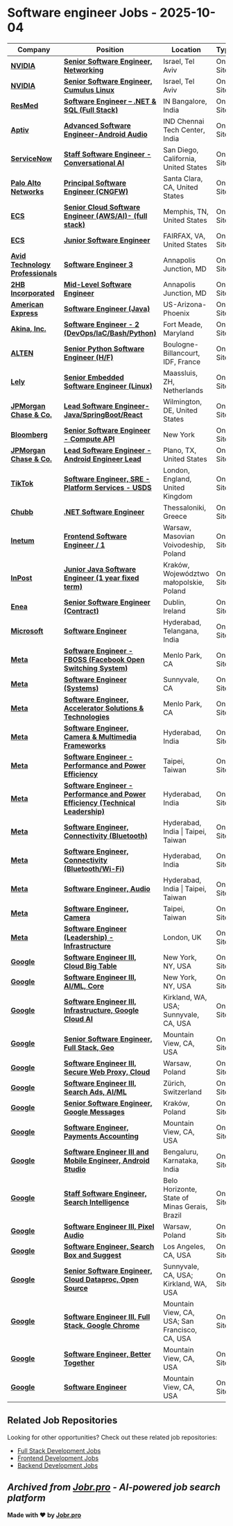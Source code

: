 # Software engineer Jobs - 2025-10-04

| Company | Position | Location | Type | Date |
| ------- | -------- | -------- | ---- | ------ |
| **[NVIDIA](https://www.nvidia.com/)** | **[Senior Software Engineer, Networking](https://jobr.pro/job/29351439/senior-software-engineer-networking?utm_source=github&utm_medium=repo&utm_campaign=github-software-engineering-jobs)** | Israel, Tel Aviv | On Site | Oct 04 |
| **[NVIDIA](https://www.nvidia.com/)** | **[Senior Software Engineer, Cumulus Linux](https://jobr.pro/job/29351437/senior-software-engineer-cumulus-linux?utm_source=github&utm_medium=repo&utm_campaign=github-software-engineering-jobs)** | Israel, Tel Aviv | On Site | Oct 04 |
| **[ResMed](https://www.resmed.com/)** | **[Software Engineer – .NET & SQL (Full Stack)](https://jobr.pro/job/29348099/software-engineer-net-sql-full-stack?utm_source=github&utm_medium=repo&utm_campaign=github-software-engineering-jobs)** | IN Bangalore, India | On Site | Oct 04 |
| **[Aptiv](https://www.aptiv.com/)** | **[Advanced Software Engineer-Android Audio](https://jobr.pro/job/29346464/advanced-software-engineer-android-audio?utm_source=github&utm_medium=repo&utm_campaign=github-software-engineering-jobs)** | IND Chennai Tech Center, India | On Site | Oct 04 |
| **[ServiceNow](https://www.servicenow.com)** | **[Staff Software Engineer - Conversational AI](https://jobr.pro/job/29349544/staff-software-engineer-conversational-ai?utm_source=github&utm_medium=repo&utm_campaign=github-software-engineering-jobs)** | San Diego, California, United States | On Site | Oct 03 |
| **[Palo Alto Networks](https://www.paloaltonetworks.com)** | **[Principal Software Engineer (CNGFW)](https://jobr.pro/job/29349971/principal-software-engineer-cngfw?utm_source=github&utm_medium=repo&utm_campaign=github-software-engineering-jobs)** | Santa Clara, CA, United States | On Site | Oct 03 |
| **[ECS](https://ecstech.com/)** | **[Senior Cloud Software Engineer (AWS/AI)- (full stack)](https://jobr.pro/job/29336026/senior-cloud-software-engineer-awsai-full-stack?utm_source=github&utm_medium=repo&utm_campaign=github-software-engineering-jobs)** | Memphis, TN, United States | On Site | Oct 03 |
| **[ECS](https://ecstech.com/)** | **[Junior Software Engineer](https://jobr.pro/job/29336025/junior-software-engineer?utm_source=github&utm_medium=repo&utm_campaign=github-software-engineering-jobs)** | FAIRFAX, VA, United States | On Site | Oct 03 |
| **[Avid Technology Professionals](https://www.avidtec.com/)** | **[Software Engineer 3](https://jobr.pro/job/29333562/software-engineer-3?utm_source=github&utm_medium=repo&utm_campaign=github-software-engineering-jobs)** | Annapolis Junction, MD | On Site | Oct 03 |
| **[2HB Incorporated](https://www.2hb.com)** | **[Mid-Level Software Engineer](https://jobr.pro/job/29334923/mid-level-software-engineer?utm_source=github&utm_medium=repo&utm_campaign=github-software-engineering-jobs)** | Annapolis Junction, MD | On Site | Oct 03 |
| **[American Express](https://www.americanexpress.com/)** | **[Software Engineer (Java)](https://jobr.pro/job/29319662/software-engineer-java?utm_source=github&utm_medium=repo&utm_campaign=github-software-engineering-jobs)** | US-Arizona-Phoenix | On Site | Oct 03 |
| **[Akina, Inc.](https://www.akina-inc.com/)** | **[Software Engineer - 2 (DevOps/IaC/Bash/Python)](https://jobr.pro/job/29335495/software-engineer-2-devopsiacbashpython?utm_source=github&utm_medium=repo&utm_campaign=github-software-engineering-jobs)** | Fort Meade, Maryland | On Site | Oct 03 |
| **[ALTEN](https://www.alten.com/)** | **[Senior Python Software Engineer (H/F)](https://jobr.pro/job/29349897/senior-python-software-engineer-hf?utm_source=github&utm_medium=repo&utm_campaign=github-software-engineering-jobs)** | Boulogne-Billancourt, IDF, France | On Site | Oct 03 |
| **[Lely](https://www.lely.com)** | **[Senior Embedded Software Engineer (Linux)](https://jobr.pro/job/29349836/senior-embedded-software-engineer-linux?utm_source=github&utm_medium=repo&utm_campaign=github-software-engineering-jobs)** | Maassluis, ZH, Netherlands | On Site | Oct 03 |
| **[JPMorgan Chase & Co.](https://www.jpmorganchase.com/)** | **[Lead Software Engineer-Java/SpringBoot/React](https://jobr.pro/job/29316246/lead-software-engineer-javaspringbootreact?utm_source=github&utm_medium=repo&utm_campaign=github-software-engineering-jobs)** | Wilmington, DE, United States | On Site | Oct 03 |
| **[Bloomberg](https://www.bloomberg.com/)** | **[Senior Software Engineer - Compute API](https://jobr.pro/job/29312479/senior-software-engineer-compute-api?utm_source=github&utm_medium=repo&utm_campaign=github-software-engineering-jobs)** | New York | On Site | Oct 03 |
| **[JPMorgan Chase & Co.](https://www.jpmorganchase.com/)** | **[Lead Software Engineer - Android Engineer Lead](https://jobr.pro/job/29316232/lead-software-engineer-android-engineer-lead?utm_source=github&utm_medium=repo&utm_campaign=github-software-engineering-jobs)** | Plano, TX, United States | On Site | Oct 03 |
| **[TikTok](https://www.tiktok.com/)** | **[Software Engineer, SRE - Platform Services - USDS](https://jobr.pro/job/29311745/software-engineer-sre-platform-services-usds?utm_source=github&utm_medium=repo&utm_campaign=github-software-engineering-jobs)** | London, England, United Kingdom | On Site | Oct 03 |
| **[Chubb](https://www.chubb.com/)** | **[.NET Software Engineer](https://jobr.pro/job/29320250/net-software-engineer?utm_source=github&utm_medium=repo&utm_campaign=github-software-engineering-jobs)** | Thessaloniki, Greece | On Site | Oct 03 |
| **[Inetum](https://www.inetum.com)** | **[Frontend Software Engineer / 1](https://jobr.pro/job/29313857/frontend-software-engineer-1?utm_source=github&utm_medium=repo&utm_campaign=github-software-engineering-jobs)** | Warsaw, Masovian Voivodeship, Poland | On Site | Oct 03 |
| **[InPost](https://inpost.eu/)** | **[Junior Java Software Engineer (1 year fixed term)](https://jobr.pro/job/29313860/junior-java-software-engineer-1-year-fixed-term?utm_source=github&utm_medium=repo&utm_campaign=github-software-engineering-jobs)** | Kraków, Województwo małopolskie, Poland | On Site | Oct 03 |
| **[Enea](https://www.enea.com/)** | **[Senior Software Engineer (Contract)](https://jobr.pro/job/29316254/senior-software-engineer-contract?utm_source=github&utm_medium=repo&utm_campaign=github-software-engineering-jobs)** | Dublin, Ireland | On Site | Oct 03 |
| **[Microsoft](https://www.microsoft.com/)** | **[Software Engineer](https://jobr.pro/job/29309073/software-engineer?utm_source=github&utm_medium=repo&utm_campaign=github-software-engineering-jobs)** | Hyderabad, Telangana, India | On Site | Oct 03 |
| **[Meta](https://www.meta.com/)** | **[Software Engineer - FBOSS (Facebook Open Switching System)](https://jobr.pro/job/29308306/software-engineer-fboss-facebook-open-switching-system?utm_source=github&utm_medium=repo&utm_campaign=github-software-engineering-jobs)** | Menlo Park, CA | On Site | Oct 03 |
| **[Meta](https://www.meta.com/)** | **[Software Engineer (Systems)](https://jobr.pro/job/29308241/software-engineer-systems?utm_source=github&utm_medium=repo&utm_campaign=github-software-engineering-jobs)** | Sunnyvale, CA | On Site | Oct 03 |
| **[Meta](https://www.meta.com/)** | **[Software Engineer, Accelerator Solutions & Technologies](https://jobr.pro/job/29308238/software-engineer-accelerator-solutions-technologies?utm_source=github&utm_medium=repo&utm_campaign=github-software-engineering-jobs)** | Menlo Park, CA | On Site | Oct 03 |
| **[Meta](https://www.meta.com/)** | **[Software Engineer, Camera & Multimedia Frameworks](https://jobr.pro/job/29308232/software-engineer-camera-multimedia-frameworks?utm_source=github&utm_medium=repo&utm_campaign=github-software-engineering-jobs)** | Hyderabad, India | On Site | Oct 03 |
| **[Meta](https://www.meta.com/)** | **[Software Engineer - Performance and Power Efficiency](https://jobr.pro/job/29308118/software-engineer-performance-and-power-efficiency?utm_source=github&utm_medium=repo&utm_campaign=github-software-engineering-jobs)** | Taipei, Taiwan | On Site | Oct 03 |
| **[Meta](https://www.meta.com/)** | **[Software Engineer - Performance and Power Efficiency (Technical Leadership)](https://jobr.pro/job/29308106/software-engineer-performance-and-power-efficiency-technical-leadership?utm_source=github&utm_medium=repo&utm_campaign=github-software-engineering-jobs)** | Hyderabad, India | On Site | Oct 03 |
| **[Meta](https://www.meta.com/)** | **[Software Engineer, Connectivity (Bluetooth)](https://jobr.pro/job/29308092/software-engineer-connectivity-bluetooth?utm_source=github&utm_medium=repo&utm_campaign=github-software-engineering-jobs)** | Hyderabad, India \| Taipei, Taiwan | On Site | Oct 03 |
| **[Meta](https://www.meta.com/)** | **[Software Engineer, Connectivity (Bluetooth/Wi-Fi)](https://jobr.pro/job/29308085/software-engineer-connectivity-bluetoothwi-fi?utm_source=github&utm_medium=repo&utm_campaign=github-software-engineering-jobs)** | Hyderabad, India | On Site | Oct 03 |
| **[Meta](https://www.meta.com/)** | **[Software Engineer, Audio](https://jobr.pro/job/29308076/software-engineer-audio?utm_source=github&utm_medium=repo&utm_campaign=github-software-engineering-jobs)** | Hyderabad, India \| Taipei, Taiwan | On Site | Oct 03 |
| **[Meta](https://www.meta.com/)** | **[Software Engineer, Camera](https://jobr.pro/job/29308071/software-engineer-camera?utm_source=github&utm_medium=repo&utm_campaign=github-software-engineering-jobs)** | Taipei, Taiwan | On Site | Oct 03 |
| **[Meta](https://www.meta.com/)** | **[Software Engineer (Leadership) - Infrastructure](https://jobr.pro/job/29308066/software-engineer-leadership-infrastructure?utm_source=github&utm_medium=repo&utm_campaign=github-software-engineering-jobs)** | London, UK | On Site | Oct 03 |
| **[Google](https://www.google.com/)** | **[Software Engineer III, Cloud Big Table](https://jobr.pro/job/29307320/software-engineer-iii-cloud-big-table?utm_source=github&utm_medium=repo&utm_campaign=github-software-engineering-jobs)** | New York, NY, USA | On Site | Oct 03 |
| **[Google](https://www.google.com/)** | **[Software Engineer III, AI/ML, Core](https://jobr.pro/job/29307290/software-engineer-iii-aiml-core?utm_source=github&utm_medium=repo&utm_campaign=github-software-engineering-jobs)** | New York, NY, USA | On Site | Oct 03 |
| **[Google](https://www.google.com/)** | **[Software Engineer III, Infrastructure, Google Cloud AI](https://jobr.pro/job/29307284/software-engineer-iii-infrastructure-google-cloud-ai?utm_source=github&utm_medium=repo&utm_campaign=github-software-engineering-jobs)** | Kirkland, WA, USA; Sunnyvale, CA, USA | On Site | Oct 03 |
| **[Google](https://www.google.com/)** | **[Senior Software Engineer, Full Stack, Geo](https://jobr.pro/job/29307276/senior-software-engineer-full-stack-geo?utm_source=github&utm_medium=repo&utm_campaign=github-software-engineering-jobs)** | Mountain View, CA, USA | On Site | Oct 03 |
| **[Google](https://www.google.com/)** | **[Software Engineer III, Secure Web Proxy, Cloud](https://jobr.pro/job/29307251/software-engineer-iii-secure-web-proxy-cloud?utm_source=github&utm_medium=repo&utm_campaign=github-software-engineering-jobs)** | Warsaw, Poland | On Site | Oct 03 |
| **[Google](https://www.google.com/)** | **[Software Engineer III, Search Ads, AI/ML](https://jobr.pro/job/29307247/software-engineer-iii-search-ads-aiml?utm_source=github&utm_medium=repo&utm_campaign=github-software-engineering-jobs)** | Zürich, Switzerland | On Site | Oct 03 |
| **[Google](https://www.google.com/)** | **[Senior Software Engineer, Google Messages](https://jobr.pro/job/29307208/senior-software-engineer-google-messages?utm_source=github&utm_medium=repo&utm_campaign=github-software-engineering-jobs)** | Kraków, Poland | On Site | Oct 03 |
| **[Google](https://www.google.com/)** | **[Software Engineer, Payments Accounting](https://jobr.pro/job/29307148/software-engineer-payments-accounting?utm_source=github&utm_medium=repo&utm_campaign=github-software-engineering-jobs)** | Mountain View, CA, USA | On Site | Oct 03 |
| **[Google](https://www.google.com/)** | **[Software Engineer III and Mobile Engineer, Android Studio](https://jobr.pro/job/29307116/software-engineer-iii-and-mobile-engineer-android-studio?utm_source=github&utm_medium=repo&utm_campaign=github-software-engineering-jobs)** | Bengaluru, Karnataka, India | On Site | Oct 03 |
| **[Google](https://www.google.com/)** | **[Staff Software Engineer, Search Intelligence](https://jobr.pro/job/29307128/staff-software-engineer-search-intelligence?utm_source=github&utm_medium=repo&utm_campaign=github-software-engineering-jobs)** | Belo Horizonte, State of Minas Gerais, Brazil | On Site | Oct 03 |
| **[Google](https://www.google.com/)** | **[Software Engineer III, Pixel Audio](https://jobr.pro/job/29307106/software-engineer-iii-pixel-audio?utm_source=github&utm_medium=repo&utm_campaign=github-software-engineering-jobs)** | Warsaw, Poland | On Site | Oct 03 |
| **[Google](https://www.google.com/)** | **[Software Engineer, Search Box and Suggest](https://jobr.pro/job/29307101/software-engineer-search-box-and-suggest?utm_source=github&utm_medium=repo&utm_campaign=github-software-engineering-jobs)** | Los Angeles, CA, USA | On Site | Oct 03 |
| **[Google](https://www.google.com/)** | **[Senior Software Engineer, Cloud Dataproc, Open Source](https://jobr.pro/job/29307082/senior-software-engineer-cloud-dataproc-open-source?utm_source=github&utm_medium=repo&utm_campaign=github-software-engineering-jobs)** | Sunnyvale, CA, USA; Kirkland, WA, USA | On Site | Oct 03 |
| **[Google](https://www.google.com/)** | **[Software Engineer III, Full Stack, Google Chrome](https://jobr.pro/job/29306998/software-engineer-iii-full-stack-google-chrome?utm_source=github&utm_medium=repo&utm_campaign=github-software-engineering-jobs)** | Mountain View, CA, USA; San Francisco, CA, USA | On Site | Oct 03 |
| **[Google](https://www.google.com/)** | **[Software Engineer, Better Together](https://jobr.pro/job/29306973/software-engineer-better-together?utm_source=github&utm_medium=repo&utm_campaign=github-software-engineering-jobs)** | Mountain View, CA, USA | On Site | Oct 03 |
| **[Google](https://www.google.com/)** | **[Software Engineer](https://jobr.pro/job/29306960/software-engineer?utm_source=github&utm_medium=repo&utm_campaign=github-software-engineering-jobs)** | Mountain View, CA, USA | On Site | Oct 03 |

## Related Job Repositories

Looking for other opportunities? Check out these related job repositories:

- [Full Stack Development Jobs](https://github.com/jobs-jobr-pro/Full-Stack-Development-Jobs)
- [Frontend Development Jobs](https://github.com/jobs-jobr-pro/Frontend-Development-Jobs)
- [Backend Development Jobs](https://github.com/jobs-jobr-pro/Backend-Development-Jobs)



*Archived from [Jobr.pro](https://jobr.pro?utm_source=github&utm_medium=repo&utm_campaign=github-software-engineering-jobs) - AI-powered job search platform*
---

**Made with ❤️ by [Jobr.pro](https://jobr.pro?utm_source=github&utm_medium=repo&utm_campaign=github-software-engineering-jobs)**